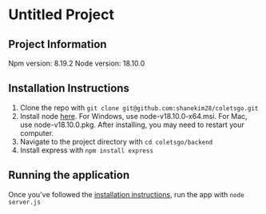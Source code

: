# Untitled Project
## Project Information
Npm version: 8.19.2
Node version: 18.10.0

## Installation Instructions
1. Clone the repo with `git clone git@github.com:shanekim28/coletsgo.git`
2. Install node [here](https://nodejs.org/dist/v18.10.0/). For Windows, use node-v18.10.0-x64.msi. For Mac, use node-v18.10.0.pkg. After installing, you may need to restart your computer.
3. Navigate to the project directory with `cd coletsgo/backend`
4. Install express with `npm install express`

## Running the application
Once you've followed the [installation instructions](#installation-instructions), run the app with `node server.js`
